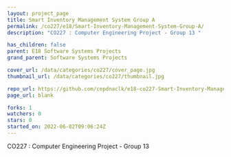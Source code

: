 ```yaml
---
layout: project_page
title: Smart Inventory Management System Group A
permalink: /co227/e18/Smart-Inventory-Management-System-Group-A/
description: "CO227 : Computer Engineering Project - Group 13 "

has_children: false
parent: E18 Software Systems Projects
grand_parent: Software Systems Projects

cover_url: /data/categories/co227/cover_page.jpg
thumbnail_url: /data/categories/co227/thumbnail.jpg

repo_url: https://github.com/cepdnaclk/e18-co227-Smart-Inventory-Management-System-Group-A
page_url: blank

forks: 1
watchers: 0
stars: 0
started_on: 2022-06-02T09:06:24Z
---
```

CO227 : Computer Engineering Project - Group 13 

